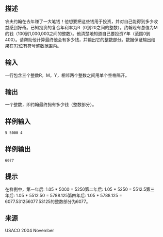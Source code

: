 ## 描述


农夫约翰在去年赚了一大笔钱！他想要把这些钱用于投资，并对自己能得到多少收益感到好奇。已知投资的复合年利率为R（0到20之间的整数）。约翰现有总值为M的钱（100到1,000,000之间的整数）。他清楚地知道自己要投资Y年（范围0到400）。请帮助他计算最终他会有多少钱，并输出它的整数部分。数据保证输出结果在32位有符号整数范围内。

## 输入


一行包含三个整数R，M，Y，相邻两个整数之间用单个空格隔开。

## 输出


一个整数，即约翰最终拥有多少钱（整数部分）。

## 样例输入


```
5 5000 4
```


## 样例输出


```
6077
```


## 提示


在样例中，第一年后: 1.05 * 5000 = 5250第二年后: 1.05 * 5250 = 5512.5第三年后: 1.05 * 5512.50 = 5788.125第四年后: 1.05 * 5788.125 = 6077.531256077.53125的整数部分为6077。

## 来源


USACO 2004 November

